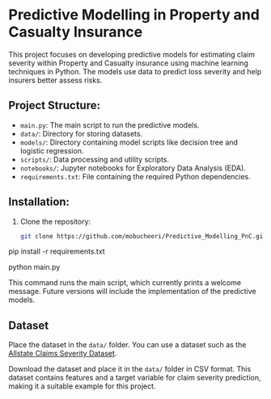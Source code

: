 # Predictive Modelling in Property and Casualty Insurance

This project focuses on developing predictive models for estimating claim severity within Property and Casualty insurance using machine learning techniques in Python. The models use data to predict loss severity and help insurers better assess risks.

## Project Structure:
- `main.py`: The main script to run the predictive models.
- `data/`: Directory for storing datasets.
- `models/`: Directory containing model scripts like decision tree and logistic regression.
- `scripts/`: Data processing and utility scripts.
- `notebooks/`: Jupyter notebooks for Exploratory Data Analysis (EDA).
- `requirements.txt`: File containing the required Python dependencies.

## Installation:
1. Clone the repository:
   ```bash
   git clone https://github.com/mobucheeri/Predictive_Modelling_PnC.git

  pip install -r requirements.txt

python main.py

This command runs the main script, which currently prints a welcome message. Future versions will include the implementation of the predictive models.

## Dataset
Place the dataset in the `data/` folder. You can use a dataset such as the [Allstate Claims Severity Dataset](https://www.kaggle.com/c/allstate-claims-severity/data).

Download the dataset and place it in the `data/` folder in CSV format. This dataset contains features and a target variable for claim severity prediction, making it a suitable example for this project.

